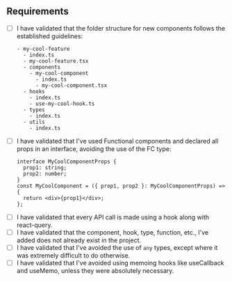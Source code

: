 ## Requirements

<!-- Change each checkbox to [x] to mark it as checked. -->
- [ ] I have validated that the folder structure for new components follows the established guidelines:
  ```
  - my-cool-feature
    - index.ts
    - my-cool-feature.tsx
    - components
      - my-cool-component
        - index.ts
        - my-cool-component.tsx
    - hooks
      - index.ts
      - use-my-cool-hook.ts
    - types
      - index.ts
    - utils
      - index.ts
  ```
- [ ] I have validated that I've used Functional components and declared all props in an interface, avoiding the use of the FC type:
  ```
  interface MyCoolComponentProps {
    prop1: string;
    prop2: number;
  }
  const MyCoolComponent = ({ prop1, prop2 }: MyCoolComponentProps) => {
    return <div>{prop1}</div>;
  };
  ```
- [ ] I have validated that every API call is made using a hook along with react-query.
- [ ] I have validated that the component, hook, type, function, etc., I've added does not already exist in the project.
- [ ] I have validated that I've avoided the use of `any` types, except where it was extremely difficult to do otherwise.
- [ ] I have validated that I've avoided using memoing hooks like useCallback and useMemo, unless they were absolutely necessary.